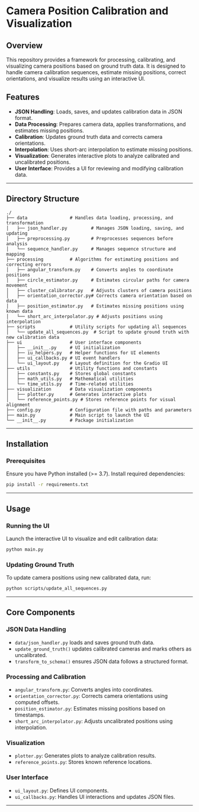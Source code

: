 # Camera Position Calibration and Visualization

## Overview
This repository provides a framework for processing, calibrating, and visualizing camera positions based on ground truth data. It is designed to handle camera calibration sequences, estimate missing positions, correct orientations, and visualize results using an interactive UI.

## Features
- **JSON Handling**: Loads, saves, and updates calibration data in JSON format.
- **Data Processing**: Prepares camera data, applies transformations, and estimates missing positions.
- **Calibration**: Updates ground truth data and corrects camera orientations.
- **Interpolation**: Uses short-arc interpolation to estimate missing positions.
- **Visualization**: Generates interactive plots to analyze calibrated and uncalibrated positions.
- **User Interface**: Provides a UI for reviewing and modifying calibration data.

---

## Directory Structure
```
./
├── data                # Handles data loading, processing, and transformation
│   ├── json_handler.py         # Manages JSON loading, saving, and updating
│   ├── preprocessing.py        # Preprocesses sequences before analysis
│   └── sequence_handler.py     # Manages sequence structure and mapping
├── processing          # Algorithms for estimating positions and correcting errors
│   ├── angular_transform.py    # Converts angles to coordinate positions
│   ├── circle_estimator.py     # Estimates circular paths for camera movement
│   ├── cluster_calibrator.py   # Adjusts clusters of camera positions
│   ├── orientation_corrector.py# Corrects camera orientation based on data
│   ├── position_estimator.py   # Estimates missing positions using known data
│   └── short_arc_interpolator.py # Adjusts positions using interpolation
├── scripts             # Utility scripts for updating all sequences
│   └── update_all_sequences.py  # Script to update ground truth with new calibration data
├── ui                  # User interface components
│   ├── __init__.py     # UI initialization
│   ├── iu_helpers.py   # Helper functions for UI elements
│   ├── ui_callbacks.py # UI event handlers
│   └── ui_layout.py    # Layout definition for the Gradio UI
├── utils               # Utility functions and constants
│   ├── constants.py    # Stores global constants
│   ├── math_utils.py   # Mathematical utilities
│   └── time_utils.py   # Time-related utilities
├── visualization       # Data visualization components
│   ├── plotter.py      # Generates interactive plots
│   └── reference_points.py # Stores reference points for visual alignment
├── config.py           # Configuration file with paths and parameters
├── main.py             # Main script to launch the UI
└── __init__.py         # Package initialization
```

---

## Installation
### Prerequisites
Ensure you have Python installed (>= 3.7). Install required dependencies:
```bash
pip install -r requirements.txt
```

---

## Usage
### Running the UI
Launch the interactive UI to visualize and edit calibration data:
```bash
python main.py
```

### Updating Ground Truth
To update camera positions using new calibrated data, run:
```bash
python scripts/update_all_sequences.py
```

---

## Core Components
### JSON Data Handling
- `data/json_handler.py` loads and saves ground truth data.
- `update_ground_truth()` updates calibrated cameras and marks others as uncalibrated.
- `transform_to_schema()` ensures JSON data follows a structured format.

### Processing and Calibration
- `angular_transform.py`: Converts angles into coordinates.
- `orientation_corrector.py`: Corrects camera orientations using computed offsets.
- `position_estimator.py`: Estimates missing positions based on timestamps.
- `short_arc_interpolator.py`: Adjusts uncalibrated positions using interpolation.

### Visualization
- `plotter.py`: Generates plots to analyze calibration results.
- `reference_points.py`: Stores known reference locations.

### User Interface
- `ui_layout.py`: Defines UI components.
- `ui_callbacks.py`: Handles UI interactions and updates JSON files.

---

